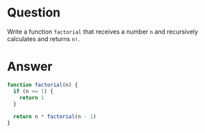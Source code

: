 # Question
Write a function `factorial` that receives a number `n` and recursively calculates and returns `n!`.

# Answer
```js
function factorial(n) {
  if (n <= 1) {
    return 1
  }
  
  return n * factorial(n - 1)
}
```
